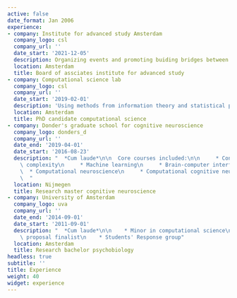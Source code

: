 ```yaml
---
active: false
date_format: Jan 2006
experience:
- company: Institute for advanced study Amsterdam 
  company_logo: csl
  company_url: ''
  date_start: '2021-12-05'
  description: Organizing events and promoting buiding bridges between science society
  location: Amsterdam
  title: Board of assciates institute for advanced study 
- company: Computational science lab
  company_logo: csl
  company_url: ''
  date_start: '2019-02-01'
  description: 'Using methods from information theory and statistical physics I developed model-free methods for analyzing complex social systems.'
  location: Amsterdam
  title: PhD candidate computational science
- company: Donder's graduate school for cognitive neuroscience
  company_logo: donders_d
  company_url: ''
  date_end: '2019-04-01'
  date_start: '2016-08-23'
  description: "  *Cum laude*\n\n  Core courses included:\n\n     * Congition and\
    \ complexity\n     * Machine learning\n     * Brain-computer interfacing\n   \
    \  * Computational neuroscience\n     * Computational cognitive neuroscience\n\
    \  "
  location: Nijmegen
  title: Research master cognitive neuroscience
- company: University of Amsterdam
  company_logo: uva
  company_url: ''
  date_end: '2014-09-01'
  date_start: '2011-09-01'
  description: "  *Cum laude*\n\n    * Minor in computational science\n    * Research\
    \ proposal finalist\n    * Students' Response group"
  location: Amsterdam
  title: Research bachelor psychobiology
headless: true
subtitle: ''
title: Experience
weight: 40
widget: experience
---
```


